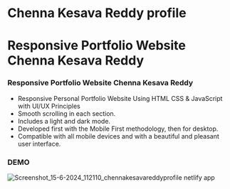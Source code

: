 # Chenna Kesava Reddy profile

# Responsive Portfolio Website Chenna Kesava Reddy
### Responsive Portfolio Website Chenna Kesava Reddy

- Responsive Personal Portfolio Website Using HTML CSS & JavaScript with UI/UX Principles
- Smooth scrolling in each section.
- Includes a light and dark mode.
- Developed first with the Mobile First methodology, then for desktop.
- Compatible with all mobile devices and with a beautiful and pleasant user interface.



### DEMO




![Screenshot_15-6-2024_112110_chennakesavareddyprofile netlify app](https://github.com/KesavaAI/chenna-kesava-reddy-profile/assets/144814421/76ee618b-a0f8-476c-84f6-da6188747083)


